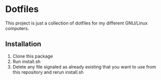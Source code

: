 <h1>Dotfiles</h1>

This project is just a collection of dotfiles for my different GNU/Linux computers.

<h2>Installation</h2>
<ol>
<li>Clone this package</li>
<li>Run install.sh</li>
<li>Delete any file signaled as already existing that you want to use from this repository and rerun install.sh</li>
</ol>
